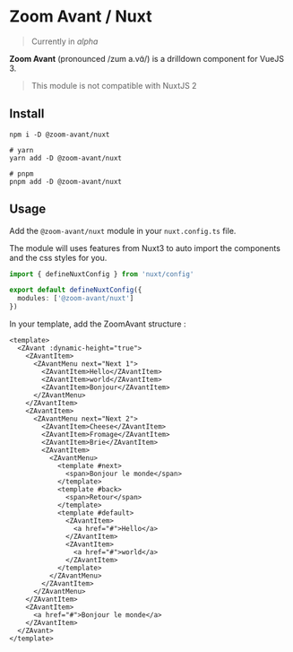 # Zoom Avant / Nuxt

> Currently in _alpha_

**Zoom Avant** (pronounced /zum a.vɑ̃/) is a drilldown component for VueJS 3.

> This module is not compatible with NuxtJS 2

## Install

```
npm i -D @zoom-avant/nuxt

# yarn
yarn add -D @zoom-avant/nuxt

# pnpm
pnpm add -D @zoom-avant/nuxt
```

## Usage

Add the `@zoom-avant/nuxt` module in your `nuxt.config.ts` file.

The module will uses features from Nuxt3 to auto import the components and the css styles for you.

```ts
import { defineNuxtConfig } from 'nuxt/config'

export default defineNuxtConfig({
  modules: ['@zoom-avant/nuxt']
})
```

In your template, add the ZoomAvant structure :

```vue
<template>
  <ZAvant :dynamic-height="true">
    <ZAvantItem>
      <ZAvantMenu next="Next 1">
        <ZAvantItem>Hello</ZAvantItem>
        <ZAvantItem>world</ZAvantItem>
        <ZAvantItem>Bonjour</ZAvantItem>
      </ZAvantMenu>
    </ZAvantItem>
    <ZAvantItem>
      <ZAvantMenu next="Next 2">
        <ZAvantItem>Cheese</ZAvantItem>
        <ZAvantItem>Fromage</ZAvantItem>
        <ZAvantItem>Brie</ZAvantItem>
        <ZAvantItem>
          <ZAvantMenu>
            <template #next>
              <span>Bonjour le monde</span>
            </template>
            <template #back>
              <span>Retour</span>
            </template>
            <template #default>
              <ZAvantItem>
                <a href="#">Hello</a>
              </ZAvantItem>
              <ZAvantItem>
                <a href="#">world</a>
              </ZAvantItem>
            </template>
          </ZAvantMenu>
        </ZAvantItem>
      </ZAvantMenu>
    </ZAvantItem>
    <ZAvantItem>
      <a href="#">Bonjour le monde</a>
    </ZAvantItem>
  </ZAvant>
</template>
```
